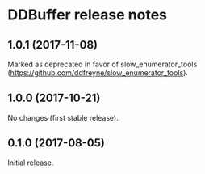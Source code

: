 # DDBuffer release notes

## 1.0.1 (2017-11-08)

Marked as deprecated in favor of slow_enumerator_tools (https://github.com/ddfreyne/slow_enumerator_tools).

## 1.0.0 (2017-10-21)

No changes (first stable release).

## 0.1.0 (2017-08-05)

Initial release.
